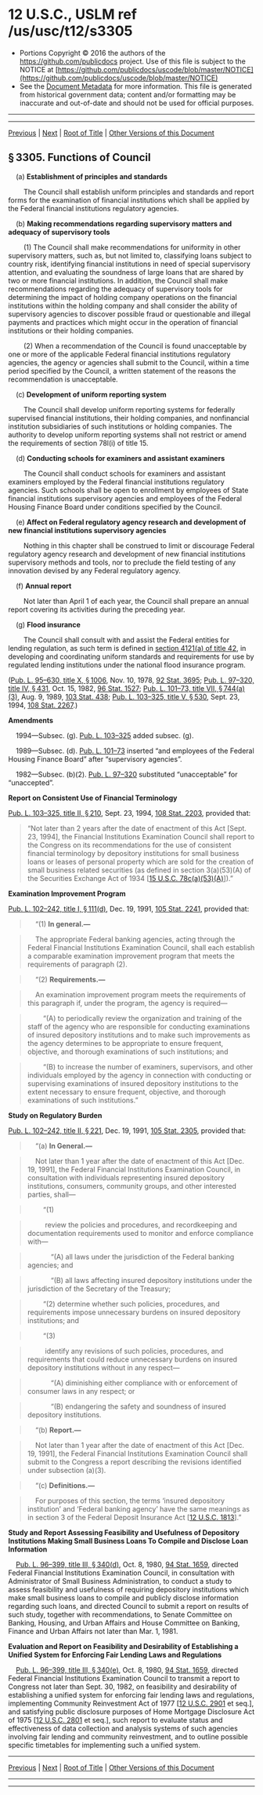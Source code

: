 ---
---

# 12 U.S.C., USLM ref /us/usc/t12/s3305

* Portions Copyright © 2016 the authors of the https://github.com/publicdocs project.
  Use of this file is subject to the NOTICE at [https://github.com/publicdocs/uscode/blob/master/NOTICE](https://github.com/publicdocs/uscode/blob/master/NOTICE)
* See the [Document Metadata](././../../../..//README.md) for more information.
  This file is generated from historical government data; content and/or formatting may be inaccurate and out-of-date and should not be used for official purposes.

----------
----------

[Previous](./../../../..//us/usc/t12/ch34/m__us_usc_t12_s3304.md) | [Next](./../../../..//us/usc/t12/ch34/m__us_usc_t12_s3306.md) | [Root of Title](./../../../../) | [Other Versions of this Document](https://publicdocs.github.io/go/links?ns=uslm&ref=%2Fus%2Fusc%2Ft12%2Fs3305)

## § 3305. Functions of Council

    (a) __Establishment of principles and standards__ 

        The Council shall establish uniform principles and standards and report forms for the examination of financial institutions which shall be applied by the Federal financial institutions regulatory agencies.

    (b) __Making recommendations regarding supervisory matters and adequacy of supervisory tools__ 

        (1) The Council shall make recommendations for uniformity in other supervisory matters, such as, but not limited to, classifying loans subject to country risk, identifying financial institutions in need of special supervisory attention, and evaluating the soundness of large loans that are shared by two or more financial institutions. In addition, the Council shall make recommendations regarding the adequacy of supervisory tools for determining the impact of holding company operations on the financial institutions within the holding company and shall consider the ability of supervisory agencies to discover possible fraud or questionable and illegal payments and practices which might occur in the operation of financial institutions or their holding companies.

        (2) When a recommendation of the Council is found unacceptable by one or more of the applicable Federal financial institutions regulatory agencies, the agency or agencies shall submit to the Council, within a time period specified by the Council, a written statement of the reasons the recommendation is unacceptable.

    (c) __Development of uniform reporting system__ 

        The Council shall develop uniform reporting systems for federally supervised financial institutions, their holding companies, and nonfinancial institution subsidiaries of such institutions or holding companies. The authority to develop uniform reporting systems shall not restrict or amend the requirements of section 78l(i) of title 15.

    (d) __Conducting schools for examiners and assistant examiners__ 

        The Council shall conduct schools for examiners and assistant examiners employed by the Federal financial institutions regulatory agencies. Such schools shall be open to enrollment by employees of State financial institutions supervisory agencies and employees of the Federal Housing Finance Board under conditions specified by the Council.

    (e) __Affect on Federal regulatory agency research and development of new financial institutions supervisory agencies__ 

        Nothing in this chapter shall be construed to limit or discourage Federal regulatory agency research and development of new financial institutions supervisory methods and tools, nor to preclude the field testing of any innovation devised by any Federal regulatory agency.

    (f) __Annual report__ 

        Not later than April 1 of each year, the Council shall prepare an annual report covering its activities during the preceding year.

    (g) __Flood insurance__ 

        The Council shall consult with and assist the Federal entities for lending regulation, as such term is defined in [section 4121(a) of title 42][/us/usc/t42/s4121/a], in developing and coordinating uniform standards and requirements for use by regulated lending institutions under the national flood insurance program.

([Pub. L. 95–630, title X, § 1006][/us/pl/95/630/s1006], Nov. 10, 1978, [92 Stat. 3695][/us/stat/92/3695]; [Pub. L. 97–320, title IV, § 431][/us/pl/97/320/s431], Oct. 15, 1982, [96 Stat. 1527][/us/stat/96/1527]; [Pub. L. 101–73, title VII, § 744(a)(3)][/us/pl/101/73/s744/a/3], Aug. 9, 1989, [103 Stat. 438][/us/stat/103/438]; [Pub. L. 103–325, title V, § 530][/us/pl/103/325/s530], Sept. 23, 1994, [108 Stat. 2267][/us/stat/108/2267].)

 __Amendments__ 

    1994—Subsec. (g). [Pub. L. 103–325][/us/pl/103/325] added subsec. (g).

    1989—Subsec. (d). [Pub. L. 101–73][/us/pl/101/73] inserted “and employees of the Federal Housing Finance Board” after “supervisory agencies”.

    1982—Subsec. (b)(2). [Pub. L. 97–320][/us/pl/97/320] substituted “unacceptable” for “unaccepted”.

 __Report on Consistent Use of Financial Terminology__ 

[Pub. L. 103–325, title II, § 210][/us/pl/103/325/s210], Sept. 23, 1994, [108 Stat. 2203][/us/stat/108/2203], provided that: 

> “Not later than 2 years after the date of enactment of this Act \[Sept. 23, 1994\], the Financial Institutions Examination Council shall report to the Congress on its recommendations for the use of consistent financial terminology by depository institutions for small business loans or leases of personal property which are sold for the creation of small business related securities (as defined in section 3(a)(53)(A) of the Securities Exchange Act of 1934 \[[15 U.S.C. 78c(a)(53)(A)][/us/usc/t15/s78c/a/53/A]\]).”

 __Examination Improvement Program__ 

[Pub. L. 102–242, title I, § 111(d)][/us/pl/102/242/s111/d], Dec. 19, 1991, [105 Stat. 2241][/us/stat/105/2241], provided that:

>     “(1) __In general.—__ 

>     The appropriate Federal banking agencies, acting through the Federal Financial Institutions Examination Council, shall each establish a comparable examination improvement program that meets the requirements of paragraph (2).

>     “(2) __Requirements.—__ 

>     An examination improvement program meets the requirements of this paragraph if, under the program, the agency is required—

>         “(A) to periodically review the organization and training of the staff of the agency who are responsible for conducting examinations of insured depository institutions and to make such improvements as the agency determines to be appropriate to ensure frequent, objective, and thorough examinations of such institutions; and

>         “(B) to increase the number of examiners, supervisors, and other individuals employed by the agency in connection with conducting or supervising examinations of insured depository institutions to the extent necessary to ensure frequent, objective, and thorough examinations of such institutions.”

 __Study on Regulatory Burden__ 

[Pub. L. 102–242, title II, § 221][/us/pl/102/242/s221], Dec. 19, 1991, [105 Stat. 2305][/us/stat/105/2305], provided that:

>     “(a) __In General.—__ 

>     Not later than 1 year after the date of enactment of this Act \[Dec. 19, 1991\], the Federal Financial Institutions Examination Council, in consultation with individuals representing insured depository institutions, consumers, community groups, and other interested parties, shall—

>         “(1)

>          review the policies and procedures, and recordkeeping and documentation requirements used to monitor and enforce compliance with—

>             “(A) all laws under the jurisdiction of the Federal banking agencies; and

>             “(B) all laws affecting insured depository institutions under the jurisdiction of the Secretary of the Treasury;

>         “(2) determine whether such policies, procedures, and requirements impose unnecessary burdens on insured depository institutions; and

>         “(3)

>          identify any revisions of such policies, procedures, and requirements that could reduce unnecessary burdens on insured depository institutions without in any respect—

>             “(A) diminishing either compliance with or enforcement of consumer laws in any respect; or

>             “(B) endangering the safety and soundness of insured depository institutions.

>     “(b) __Report.—__ 

>     Not later than 1 year after the date of enactment of this Act \[Dec. 19, 1991\], the Federal Financial Institutions Examination Council shall submit to the Congress a report describing the revisions identified under subsection (a)(3).

>     “(c) __Definitions.—__ 

>     For purposes of this section, the terms ‘insured depository institution’ and ‘Federal banking agency’ have the same meanings as in section 3 of the Federal Deposit Insurance Act \[[12 U.S.C. 1813][/us/usc/t12/s1813]\].”

 __Study and Report Assessing Feasibility and Usefulness of Depository Institutions Making Small Business Loans To Compile and Disclose Loan Information__ 

    [Pub. L. 96–399, title III, § 340(d)][/us/pl/96/399/s340/d], Oct. 8, 1980, [94 Stat. 1659][/us/stat/94/1659], directed Federal Financial Institutions Examination Council, in consultation with Administrator of Small Business Administration, to conduct a study to assess feasibility and usefulness of requiring depository institutions which make small business loans to compile and publicly disclose information regarding such loans, and directed Council to submit a report on results of such study, together with recommendations, to Senate Committee on Banking, Housing, and Urban Affairs and House Committee on Banking, Finance and Urban Affairs not later than Mar. 1, 1981.

 __Evaluation and Report on Feasibility and Desirability of Establishing a Unified System for Enforcing Fair Lending Laws and Regulations__ 

    [Pub. L. 96–399, title III, § 340(e)][/us/pl/96/399/s340/e], Oct. 8, 1980, [94 Stat. 1659][/us/stat/94/1659], directed Federal Financial Institutions Examination Council to transmit a report to Congress not later than Sept. 30, 1982, on feasibility and desirability of establishing a unified system for enforcing fair lending laws and regulations, implementing Community Reinvestment Act of 1977 \[[12 U.S.C. 2901][/us/usc/t12/s2901] et seq.\], and satisfying public disclosure purposes of Home Mortgage Disclosure Act of 1975 \[[12 U.S.C. 2801][/us/usc/t12/s2801] et seq.\], such report to evaluate status and effectiveness of data collection and analysis systems of such agencies involving fair lending and community reinvestment, and to outline possible specific timetables for implementing such a unified system.

----------

[Previous](./../../../..//us/usc/t12/ch34/m__us_usc_t12_s3304.md) | [Next](./../../../..//us/usc/t12/ch34/m__us_usc_t12_s3306.md) | [Root of Title](./../../../../) | [Other Versions of this Document](https://publicdocs.github.io/go/links?ns=uslm&ref=%2Fus%2Fusc%2Ft12%2Fs3305)

----------
----------

[/us/usc/t42/s4121/a]: https://publicdocs.github.io/go/links?ns=uslm&ref=%2Fus%2Fusc%2Ft42%2Fs4121%2Fa
[/us/pl/95/630/s1006]: https://publicdocs.github.io/go/links?ns=uslm&ref=%2Fus%2Fpl%2F95%2F630%2Fs1006
[/us/stat/92/3695]: https://publicdocs.github.io/go/links?ns=uslm&ref=%2Fus%2Fstat%2F92%2F3695
[/us/pl/97/320/s431]: https://publicdocs.github.io/go/links?ns=uslm&ref=%2Fus%2Fpl%2F97%2F320%2Fs431
[/us/stat/96/1527]: https://publicdocs.github.io/go/links?ns=uslm&ref=%2Fus%2Fstat%2F96%2F1527
[/us/pl/101/73/s744/a/3]: https://publicdocs.github.io/go/links?ns=uslm&ref=%2Fus%2Fpl%2F101%2F73%2Fs744%2Fa%2F3
[/us/stat/103/438]: https://publicdocs.github.io/go/links?ns=uslm&ref=%2Fus%2Fstat%2F103%2F438
[/us/pl/103/325/s530]: https://publicdocs.github.io/go/links?ns=uslm&ref=%2Fus%2Fpl%2F103%2F325%2Fs530
[/us/stat/108/2267]: https://publicdocs.github.io/go/links?ns=uslm&ref=%2Fus%2Fstat%2F108%2F2267
[/us/pl/103/325]: https://publicdocs.github.io/go/links?ns=uslm&ref=%2Fus%2Fpl%2F103%2F325
[/us/pl/101/73]: https://publicdocs.github.io/go/links?ns=uslm&ref=%2Fus%2Fpl%2F101%2F73
[/us/pl/97/320]: https://publicdocs.github.io/go/links?ns=uslm&ref=%2Fus%2Fpl%2F97%2F320
[/us/pl/103/325/s210]: https://publicdocs.github.io/go/links?ns=uslm&ref=%2Fus%2Fpl%2F103%2F325%2Fs210
[/us/stat/108/2203]: https://publicdocs.github.io/go/links?ns=uslm&ref=%2Fus%2Fstat%2F108%2F2203
[/us/usc/t15/s78c/a/53/A]: https://publicdocs.github.io/go/links?ns=uslm&ref=%2Fus%2Fusc%2Ft15%2Fs78c%2Fa%2F53%2FA
[/us/pl/102/242/s111/d]: https://publicdocs.github.io/go/links?ns=uslm&ref=%2Fus%2Fpl%2F102%2F242%2Fs111%2Fd
[/us/stat/105/2241]: https://publicdocs.github.io/go/links?ns=uslm&ref=%2Fus%2Fstat%2F105%2F2241
[/us/pl/102/242/s221]: https://publicdocs.github.io/go/links?ns=uslm&ref=%2Fus%2Fpl%2F102%2F242%2Fs221
[/us/stat/105/2305]: https://publicdocs.github.io/go/links?ns=uslm&ref=%2Fus%2Fstat%2F105%2F2305
[/us/usc/t12/s1813]: https://publicdocs.github.io/go/links?ns=uslm&ref=%2Fus%2Fusc%2Ft12%2Fs1813
[/us/pl/96/399/s340/d]: https://publicdocs.github.io/go/links?ns=uslm&ref=%2Fus%2Fpl%2F96%2F399%2Fs340%2Fd
[/us/stat/94/1659]: https://publicdocs.github.io/go/links?ns=uslm&ref=%2Fus%2Fstat%2F94%2F1659
[/us/pl/96/399/s340/e]: https://publicdocs.github.io/go/links?ns=uslm&ref=%2Fus%2Fpl%2F96%2F399%2Fs340%2Fe
[/us/stat/94/1659]: https://publicdocs.github.io/go/links?ns=uslm&ref=%2Fus%2Fstat%2F94%2F1659
[/us/usc/t12/s2901]: https://publicdocs.github.io/go/links?ns=uslm&ref=%2Fus%2Fusc%2Ft12%2Fs2901
[/us/usc/t12/s2801]: https://publicdocs.github.io/go/links?ns=uslm&ref=%2Fus%2Fusc%2Ft12%2Fs2801


